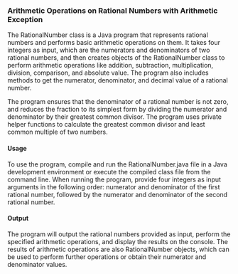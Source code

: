 <h3>Arithmetic Operations on Rational Numbers with Arithmetic Exception</h3>
The RationalNumber class is a Java program that represents rational numbers and performs basic arithmetic operations on them. It takes four integers as input, which are the numerators and denominators of two rational numbers, and then creates objects of the RationalNumber class to perform arithmetic operations like addition, subtraction, multiplication, division, comparison, and absolute value. The program also includes methods to get the numerator, denominator, and decimal value of a rational number.

The program ensures that the denominator of a rational number is not zero, and reduces the fraction to its simplest form by dividing the numerator and denominator by their greatest common divisor. The program uses private helper functions to calculate the greatest common divisor and least common multiple of two numbers.

<h4>Usage</h4>
To use the program, compile and run the RationalNumber.java file in a Java development environment or execute the compiled class file from the command line. When running the program, provide four integers as input arguments in the following order: numerator and denominator of the first rational number, followed by the numerator and denominator of the second rational number.

<h4>Output</h4>
The program will output the rational numbers provided as input, perform the specified arithmetic operations, and display the results on the console. The results of arithmetic operations are also RationalNumber objects, which can be used to perform further operations or obtain their numerator and denominator values.
